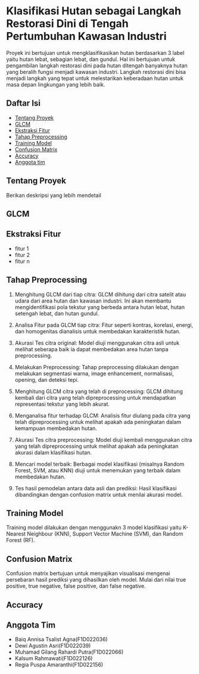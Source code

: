 # Klasifikasi Hutan sebagai Langkah Restorasi Dini di Tengah Pertumbuhan Kawasan Industri

Proyek ini bertujuan untuk mengklasifikasikan hutan berdasarkan 3 label yaitu hutan lebat, sebagian lebat, dan gundul. Hal ini bertujuan untuk pengambilan langkah restorasi dini pada hutan ditengah banyaknya hutan yang beralih fungsi menjadi kawasan industri. Langkah restorasi dini bisa menjadi langkah yang tepat untuk melestarikan keberadaan hutan untuk masa depan lingkungan yang lebih baik.

## Daftar Isi

- [Tentang Proyek](#tentang-proyek)
- [GLCM](#GLCM)
- [Ekstraksi Fitur](#Ekstraksi-fitur)
- [Tahap Preprocessing](#preprocessing)
- [Training Model](#model)
- [Confusion Matrix](#matrix)
- [Accuracy](#accuracy)
- [Anggota tim](#tim)

## Tentang Proyek

Berikan deskripsi yang lebih mendetail

## GLCM

## Ekstraksi Fitur
- fitur 1
- fitur 2
- fitur n

## Tahap Preprocessing
1. Menghitung GLCM dari tiap citra:
GLCM dihitung dari citra satelit atau udara dari area hutan dan kawasan industri. Ini akan membantu mengidentifikasi pola tekstur yang berbeda antara hutan lebat, hutan setengah lebat, dan hutan gundul.

2. Analisa Fitur pada GLCM tiap citra:
Fitur seperti kontras, korelasi, energi, dan homogenitas dianalisis untuk membedakan karakteristik hutan.

3. Akurasi Tes citra original:
Model diuji menggunakan citra asli untuk melihat seberapa baik ia dapat membedakan area hutan tanpa preprocessing.

4. Melakukan Preprocessing:
Tahap preprocessing dilakukan dengan melakukan segmentasi warna, image enhancement, normalisasi, opening, dan deteksi tepi.

5. Menghitung GLCM citra yang telah di preprocessing:
GLCM dihitung kembali dari citra yang telah dipreprocessing untuk mendapatkan representasi tekstur yang lebih akurat.

6. Menganalisa fitur terhadap GLCM:
Analisis fitur diulang pada citra yang telah dipreprocessing untuk melihat apakah ada peningkatan dalam kemampuan membedakan hutan.

7. Akurasi Tes citra preprocessing:
Model diuji kembali menggunakan citra yang telah dipreprocessing untuk melihat apakah ada peningkatan akurasi dalam klasifikasi hutan.

9. Mencari model terbaik:
Berbagai model klasifikasi (misalnya Random Forest, SVM, atau KNN) diuji untuk menemukan yang terbaik dalam membedakan hutan.

10. Tes hasil pemodelan antara data asli dan prediksi:
Hasil klasifikasi dibandingkan dengan confusion matrix untuk menilai akurasi model.

## Training Model
Training model dilakukan dengan menggunakn 3 model klasifikasi yaitu K-Nearest Neighbour (KNN), Support Vector Machine (SVM), dan Random Forest (RF).

## Confusion Matrix
Confusion matrix bertujuan untuk menyajikan visualisasi mengenai persebaran hasil prediksi yang dihasilkan oleh model. Mulai dari nilai true positive, true negative, false positive, dan false negative.

## Accuracy

## Anggota Tim
- Baiq Annisa Tsalist Agna(F1D022036)
- Dewi Agustin Asri(F1D022039)
- Muhamad Gilang Rahardi Putra(F1D022066)
- Kalsum Rahmawati(F1D022126)
- Regia Puspa Amaranthi(F1D022156)
